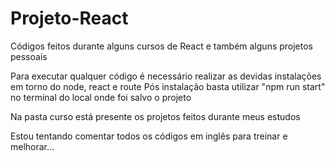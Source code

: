 # Projeto-React
Códigos feitos durante alguns cursos de React e também alguns projetos pessoais

Para executar qualquer código é necessário realizar as devidas instalações em torno do node, react e route
Pós instalação basta utilizar "npm run start" no terminal do local onde foi salvo o projeto

Na pasta curso está presente os projetos feitos durante meus estudos

Estou tentando comentar todos os códigos em inglês para treinar e melhorar...
